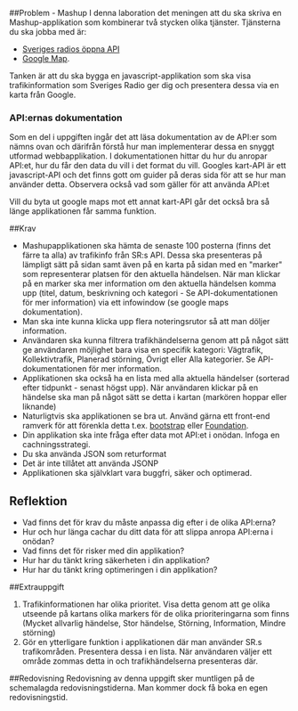 ##Problem - Mashup
I denna laboration det meningen att du ska skriva en Mashup-applikation som kombinerar två stycken olika tjänster. Tjänsterna du ska jobba med är:

* [Sveriges radios öppna API](http://sverigesradio.se/api/documentation/v2/index.html) 
* [Google Map](https://developers.google.com/maps/documentation/javascript/tutorial). 

Tanken är att du ska bygga en javascript-applikation som ska visa trafikinformation som Sveriges Radio ger dig och presentera dessa via en karta från Google.

### API:ernas dokumentation
Som en del i uppgiften ingår det att läsa dokumentation av de API:er som nämns ovan och därifrån förstå hur man implementerar dessa en snyggt utformad webbapplikation. I dokumentationen hittar du hur du anropar API:et, hur du får den data du vill i det format du vill. Googles kart-API är ett javascript-API och det finns gott om guider på deras sida för att se hur man använder detta. Observera också vad som gäller för att använda API:et

Vill du byta ut google maps mot ett annat kart-API går det också bra så länge applikationen får samma funktion.


##Krav
* Mashupapplikationen ska hämta de senaste 100 posterna (finns det färre ta alla) av trafikinfo från SR:s API. Dessa ska presenteras på lämpligt sätt på sidan samt även på en karta på sidan med en "marker" som representerar platsen för den aktuella händelsen. När man klickar på en marker ska mer information om den aktuella händelsen komma upp (titel, datum, beskrivning och kategori - Se API-dokumentationen för mer information) via ett infowindow (se google maps dokumentation). 
* Man ska inte kunna klicka upp flera noteringsrutor så att man döljer information.
* Användaren ska kunna filtrera trafikhändelserna genom att på något sätt ge användaren möjlighet bara visa en specifik kategori: Vägtrafik, Kollektivtrafik, Planerad störning, Övrigt eller Alla kategorier. Se API-dokumentationen för mer information.
* Applikationen ska också ha en lista med alla aktuella händelser (sorterad efter tidpunkt - senast högst upp). När användaren klickar på en händelse ska man på något sätt se detta i kartan (markören hoppar eller liknande)
* Naturligtvis ska applikationen se bra ut. Använd gärna ett front-end ramverk för att förenkla detta t.ex. [bootstrap](http://getbootstrap.com/) eller [Foundation](http://foundation.zurb.com/).
* Din applikation ska inte fråga efter data mot API:et i onödan. Infoga en cachningsstrategi. 
* Du ska använda JSON som returformat
* Det är inte tillåtet att använda JSONP
* Applikationen ska självklart vara buggfri, säker och optimerad.

## Reflektion
* Vad finns det för krav du måste anpassa dig efter i de olika API:erna?
* Hur och hur länga cachar du ditt data för att slippa anropa API:erna i onödan?
* Vad finns det för risker med din applikation?
* Hur har du tänkt kring säkerheten i din applikation?
* Hur har du tänkt kring optimeringen i din applikation?


##Extrauppgift
1. Trafikinformationen har olika prioritet. Visa detta genom att ge olika utseende på kartans olika markers för de olika prioriteringarna som finns (Mycket allvarlig händelse, Stor händelse, Störning, Information, Mindre störning)
2. Gör en ytterligare funktion i applikationen där man använder SR.s trafikområden. Presentera dessa i en lista. När användaren väljer ett område zommas detta in och trafikhändelserna presenteras där.


##Redovisning
Redovisning av denna uppgift sker muntligen på de schemalagda redovisningstiderna. Man kommer dock få boka en egen redovisningstid.


